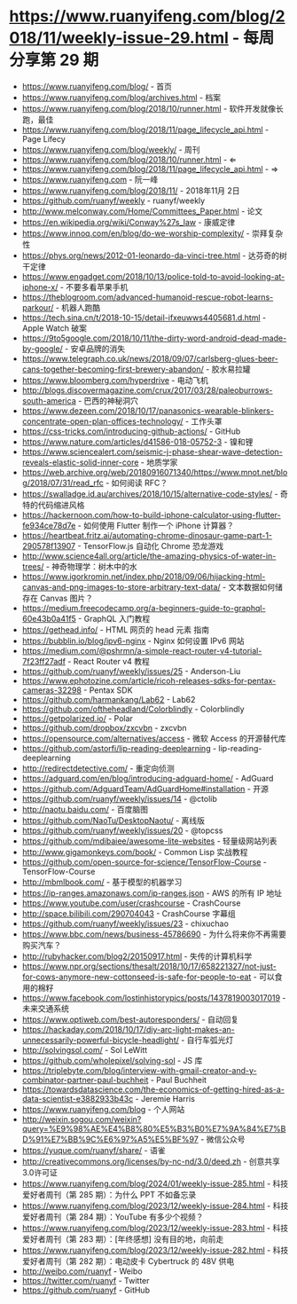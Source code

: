 # https://www.ruanyifeng.com/blog/2018/11/weekly-issue-29.html - 每周分享第 29 期

- https://www.ruanyifeng.com/blog/ - 首页
- https://www.ruanyifeng.com/blog/archives.html - 档案
- https://www.ruanyifeng.com/blog/2018/10/runner.html - 软件开发就像长跑，最佳
- https://www.ruanyifeng.com/blog/2018/11/page_lifecycle_api.html - Page Lifecy
- https://www.ruanyifeng.com/blog/weekly/ - 周刊
- https://www.ruanyifeng.com/blog/2018/10/runner.html - ⇐
- https://www.ruanyifeng.com/blog/2018/11/page_lifecycle_api.html - ⇒
- https://www.ruanyifeng.com - 阮一峰
- https://www.ruanyifeng.com/blog/2018/11/ - 2018年11月 2日
- https://github.com/ruanyf/weekly - ruanyf/weekly
- http://www.melconway.com/Home/Committees_Paper.html - 论文
- https://en.wikipedia.org/wiki/Conway%27s_law - 康威定律
- https://www.innoq.com/en/blog/do-we-worship-complexity/ - 崇拜复杂性
- https://phys.org/news/2012-01-leonardo-da-vinci-tree.html - 达芬奇的树干定律
- https://www.engadget.com/2018/10/13/police-told-to-avoid-looking-at-iphone-x/ - 不要多看苹果手机
- https://theblogroom.com/advanced-humanoid-rescue-robot-learns-parkour/ - 机器人跑酷
- https://tech.sina.cn/t/2018-10-15/detail-ifxeuwws4405681.d.html - Apple Watch 破案
- https://9to5google.com/2018/10/11/the-dirty-word-android-dead-made-by-google/ - 安卓品牌的消失
- https://www.telegraph.co.uk/news/2018/09/07/carlsberg-glues-beer-cans-together-becoming-first-brewery-abandon/ - 胶水易拉罐
- https://www.bloomberg.com/hyperdrive - 电动飞机
- http://blogs.discovermagazine.com/crux/2017/03/28/paleoburrows-south-america - 巴西的神秘洞穴
- https://www.dezeen.com/2018/10/17/panasonics-wearable-blinkers-concentrate-open-plan-offices-technology/ - 工作头罩
- https://css-tricks.com/introducing-github-actions/ - GitHub
- https://www.nature.com/articles/d41586-018-05752-3 - 镍和锂
- https://www.sciencealert.com/seismic-j-phase-shear-wave-detection-reveals-elastic-solid-inner-core - 地质学家
- https://web.archive.org/web/20180916071340/https://www.mnot.net/blog/2018/07/31/read_rfc - 如何阅读 RFC？
- https://swalladge.id.au/archives/2018/10/15/alternative-code-styles/ - 奇特的代码缩进风格
- https://hackernoon.com/how-to-build-iphone-calculator-using-flutter-fe934ce78d7e - 如何使用 Flutter 制作一个 iPhone 计算器？
- https://heartbeat.fritz.ai/automating-chrome-dinosaur-game-part-1-290578f13907 - TensorFlow.js 自动化 Chrome 恐龙游戏
- http://www.science4all.org/article/the-amazing-physics-of-water-in-trees/ - 神奇物理学：树木中的水
- https://www.igorkromin.net/index.php/2018/09/06/hijacking-html-canvas-and-png-images-to-store-arbitrary-text-data/ - 文本数据如何储存在 Canvas 图片？
- https://medium.freecodecamp.org/a-beginners-guide-to-graphql-60e43b0a41f5 - GraphQL 入门教程
- https://gethead.info/ - HTML 网页的 head 元素 指南
- https://bubblin.io/blog/ipv6-nginx - Nginx 如何设置 IPv6 网站
- https://medium.com/@pshrmn/a-simple-react-router-v4-tutorial-7f23ff27adf - React Router v4 教程
- https://github.com/ruanyf/weekly/issues/25 - Anderson-Liu
- https://www.ephotozine.com/article/ricoh-releases-sdks-for-pentax-cameras-32298 - Pentax SDK
- https://github.com/harmankang/Lab62 - Lab62
- https://github.com/oftheheadland/Colorblindly - Colorblindly
- https://getpolarized.io/ - Polar
- https://github.com/dropbox/zxcvbn - zxcvbn
- https://opensource.com/alternatives/access - 微软 Access 的开源替代库
- https://github.com/astorfi/lip-reading-deeplearning - lip-reading-deeplearning
- http://redirectdetective.com/ - 重定向侦测
- https://adguard.com/en/blog/introducing-adguard-home/ - AdGuard
- https://github.com/AdguardTeam/AdGuardHome#installation - 开源
- https://github.com/ruanyf/weekly/issues/14 - @ctolib
- http://naotu.baidu.com/ - 百度脑图
- https://github.com/NaoTu/DesktopNaotu/ - 离线版
- https://github.com/ruanyf/weekly/issues/20 - @topcss
- https://github.com/mdibaiee/awesome-lite-websites - 轻量级网站列表
- http://www.gigamonkeys.com/book/ - Common Lisp 实战教程
- https://github.com/open-source-for-science/TensorFlow-Course - TensorFlow-Course
- http://mbmlbook.com/ - 基于模型的机器学习
- https://ip-ranges.amazonaws.com/ip-ranges.json - AWS 的所有 IP 地址
- https://www.youtube.com/user/crashcourse - CrashCourse
- http://space.bilibili.com/290704043 - CrashCourse 字幕组
- https://github.com/ruanyf/weekly/issues/23 - chixuchao
- https://www.bbc.com/news/business-45786690 - 为什么将来你不再需要购买汽车？
- http://rubyhacker.com/blog2/20150917.html - 失传的计算机科学
- https://www.npr.org/sections/thesalt/2018/10/17/658221327/not-just-for-cows-anymore-new-cottonseed-is-safe-for-people-to-eat - 可以食用的棉籽
- https://www.facebook.com/lostinhistorypics/posts/1437819003017019 - 未来交通系统
- https://www.optiweb.com/best-autoresponders/ - 自动回复
- https://hackaday.com/2018/10/17/diy-arc-light-makes-an-unnecessarily-powerful-bicycle-headlight/ - 自行车弧光灯
- http://solvingsol.com/ - Sol LeWitt
- https://github.com/wholepixel/solving-sol - JS 库
- https://triplebyte.com/blog/interview-with-gmail-creator-and-y-combinator-partner-paul-buchheit - Paul Buchheit
- https://towardsdatascience.com/the-economics-of-getting-hired-as-a-data-scientist-e3882933b43c - Jeremie Harris
- https://www.ruanyifeng.com/blog - 个人网站
- http://weixin.sogou.com/weixin?query=%E9%98%AE%E4%B8%80%E5%B3%B0%E7%9A%84%E7%BD%91%E7%BB%9C%E6%97%A5%E5%BF%97 - 微信公众号
- https://yuque.com/ruanyf/share/ - 语雀
- http://creativecommons.org/licenses/by-nc-nd/3.0/deed.zh - 创意共享3.0许可证
- https://www.ruanyifeng.com/blog/2024/01/weekly-issue-285.html - 科技爱好者周刊（第 285 期）：为什么 PPT 不如备忘录
- https://www.ruanyifeng.com/blog/2023/12/weekly-issue-284.html - 科技爱好者周刊（第 284 期）：YouTube 有多少个视频？
- https://www.ruanyifeng.com/blog/2023/12/weekly-issue-283.html - 科技爱好者周刊（第 283 期）：[年终感想] 没有目的地，向前走
- https://www.ruanyifeng.com/blog/2023/12/weekly-issue-282.html - 科技爱好者周刊（第 282 期）：电动皮卡 Cybertruck 的 48V 供电
- http://weibo.com/ruanyf - Weibo
- https://twitter.com/ruanyf - Twitter
- https://github.com/ruanyf - GitHub